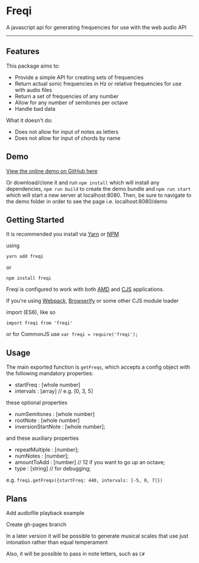 # Freqi

A javascript api for generating frequencies for use with the web audio API

---

## Features

This package aims to:

* Provide a simple API for creating sets of frequencies
* Return actual sonic frequencies in Hz or relative frequencies for use with audio files
* Return a set of frequencies of any number
* Allow for any number of semitones per octave
* Handle bad data

What it doesn't do:

* Does not allow for input of notes as letters
* Does not allow for input of chords by name

## Demo

[View the online demo on GitHub here](https://rjbultitude.github.io/freqi/demo/index.html)

Or download/clone it and run `npm install` which will install any dependencies, `npm run build` to create the demo bundle and `npm run start` which will start a new server at localhost:8080.
Then, be sure to navigate to the demo folder in order to see the page i.e. localhost:8080/demo

## Getting Started

It is recommended you install via [Yarn](https://yarnpkg.com/) or [NPM](https://npmjs.com)

using

`yarn add freqi`

or

`npm install freqi`

Freqi is configured to work with both [AMD](https://en.wikipedia.org/wiki/Asynchronous_module_definition) and [CJS](https://en.wikipedia.org/wiki/CommonJS) applications.

If you're using [Webpack](http://webpack.github.io/), [Browserify](http://browserify.org/) or some other CJS module loader

import (ES6), like so

`import freqi from 'freqi'`

or for CommonJS use
`var freqi = require('freqi');`


## Usage

The main exported function is `getFreqs`, which accepts a config object with the following mandatory properties:

 * startFreq : [whole number]
 * intervals : [array] // e.g. [0, 3, 5]

these optional properties

 * numSemitones : [whole number]
 * rootNote : [whole number]
 * inversionStartNote : [whole number];

and these auxiliary properties

 * repeatMultiple : [number];
 * numNotes : [number];
 * amountToAdd : [number] // 12 if you want to go up an octave;
 * type : [string] // for debugging;

e.g. `freqi.getFreqs({startFreq: 440, intervals: [-5, 0, 7]})`


## Plans

Add audiofile playback example

Create gh-pages branch

In a later version it will be possible to generate musical scales that use just intonation rather than equal temperament

Also, it will be possible to pass in note letters, such as `C#`
